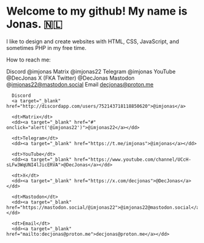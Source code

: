 <h1>Welcome to my github! My name is Jonas. 🇳🇱</h1>

I like to design and create websites with HTML, CSS, JavaScript, and sometimes PHP in my free time.

How to reach me:

Discord            @imjonas
Matrix             @imjonas22
Telegram           @imjonas
YouTube            @DecJonas
X (FKA Twitter)    @DecJonas
Mastodon           @imjonas22@mastodon.social
Email              decjonas@proton.me

      Discord
      <a target="_blank" href="http://discordapp.com/users/752143718118850620">@imjonas</a>

      <dt>Matrix</dt>
      <dd><a target="_blank" href="#" onclick="alert('@imjonas22')">@imjonas22</a></dd>

      <dt>Telegram</dt>
      <dd><a target="_blank" href="https://t.me/imjonas">@imjonas</a></dd>

      <dt>YouTube</dt>
      <dd><a target="_blank" href="https://www.youtube.com/channel/UCcH-sLFw3WqUNI4lJicERVA">@DecJonas</a></dd>

      <dt>X</dt>
      <dd><a target="_blank" href="https://x.com/decjonas">@DecJonas</a></dd>

      <dt>Mastodon</dt>
      <dd><a target="_blank" href="https://mastodon.social/@imjonas22">@imjonas22@mastodon.social</a></dd>

      <dt>Email</dt>
      <dd><a target="_blank" href="mailto:decjonas@proton.me">decjonas@proton.me</a></dd>

